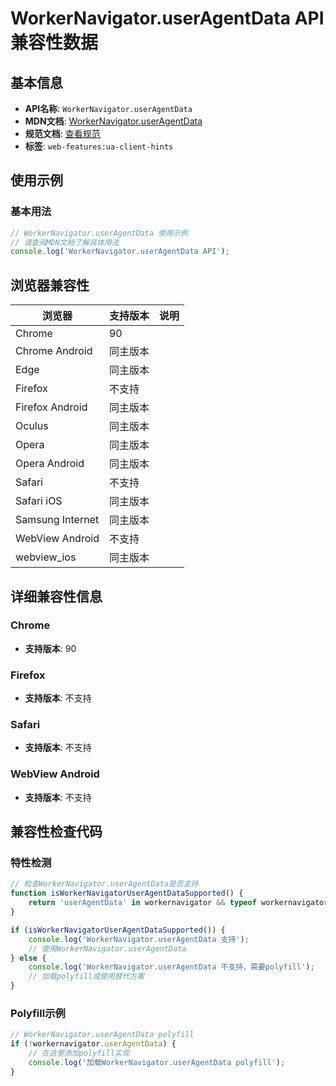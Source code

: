 # WorkerNavigator.userAgentData API 兼容性数据

## 基本信息

- **API名称**: `WorkerNavigator.userAgentData`
- **MDN文档**: [WorkerNavigator.userAgentData](https://developer.mozilla.org/docs/Web/API/WorkerNavigator/userAgentData)
- **规范文档**: [查看规范](https://wicg.github.io/ua-client-hints/#dom-navigatorua-useragentdata)
- **标签**: `web-features:ua-client-hints`

## 使用示例

### 基本用法

```javascript
// WorkerNavigator.userAgentData 使用示例
// 请查阅MDN文档了解具体用法
console.log('WorkerNavigator.userAgentData API');
```

## 浏览器兼容性

| 浏览器 | 支持版本 | 说明 |
|--------|----------|------|
| Chrome | 90 |  |
| Chrome Android | 同主版本 |  |
| Edge | 同主版本 |  |
| Firefox | 不支持 |  |
| Firefox Android | 同主版本 |  |
| Oculus | 同主版本 |  |
| Opera | 同主版本 |  |
| Opera Android | 同主版本 |  |
| Safari | 不支持 |  |
| Safari iOS | 同主版本 |  |
| Samsung Internet | 同主版本 |  |
| WebView Android | 不支持 |  |
| webview_ios | 同主版本 |  |

## 详细兼容性信息

### Chrome

- **支持版本**: 90

### Firefox

- **支持版本**: 不支持

### Safari

- **支持版本**: 不支持

### WebView Android

- **支持版本**: 不支持

## 兼容性检查代码

### 特性检测

```javascript
// 检查WorkerNavigator.userAgentData是否支持
function isWorkerNavigatorUserAgentDataSupported() {
    return 'userAgentData' in workernavigator && typeof workernavigator.userAgentData === 'function';
}

if (isWorkerNavigatorUserAgentDataSupported()) {
    console.log('WorkerNavigator.userAgentData 支持');
    // 使用WorkerNavigator.userAgentData
} else {
    console.log('WorkerNavigator.userAgentData 不支持，需要polyfill');
    // 加载polyfill或使用替代方案
}
```

### Polyfill示例

```javascript
// WorkerNavigator.userAgentData polyfill
if (!workernavigator.userAgentData) {
    // 在这里添加polyfill实现
    console.log('加载WorkerNavigator.userAgentData polyfill');
}
```

